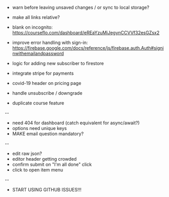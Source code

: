 - warn before leaving unsaved changes / or sync to local storage?
- make all links relative?
- blank on incognito: https://courseflo.com/dashboard/eREaYzuMiJegynCCVVf32esGZsx2
- improve error handling with sign-in: https://firebase.google.com/docs/reference/js/firebase.auth.Auth#signinwithemailandpassword

- logic for adding new subscriber to firestore
- integrate stripe for payments
- covid-19 header on pricing page
- handle unsubscribe / downgrade
- duplicate course feature

--

- need 404 for dashboard (catch equivalent for async/await?)
- options need unique keys
- MAKE email question mandatory?

--

- edit raw json?
- editor header getting crowded
- confirm submit on "I'm all done" click
- click to open item menu

--

- START USING GITHUB ISSUES!!!
